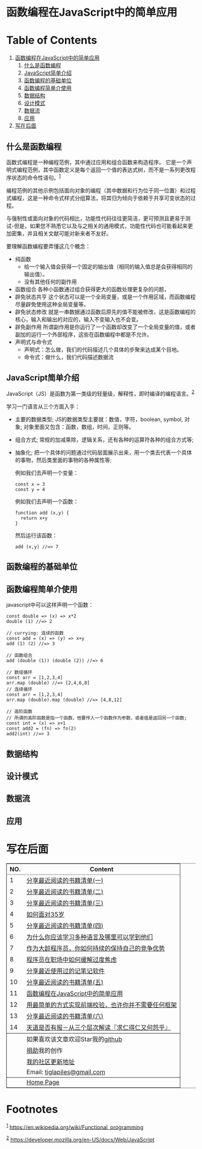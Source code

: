 

# 函数编程在JavaScript中的简单应用


# Table of Contents

1.  [函数编程在JavaScript中的简单应用](#orge7839bf)
    1.  [什么是函数编程](#org3807543)
    2.  [JavaScript简单介绍](#orgaf64b29)
    3.  [函数编程的基础单位](#orgcd87b9c)
    4.  [函数编程简单介使用](#org457d3c6)
    5.  [数据结构](#org04bb026)
    6.  [设计模式](#org3be3601)
    7.  [数据流](#orgabe002e)
    8.  [应用](#org7b23975)
2.  [写在后面](#org80f4333)


<a id="org3807543"></a>

## 什么是函数编程

函数式编程是一种编程范例，其中通过应用和组合函数来构造程序。 它是一个声明式编程范例，其中函数定义是每个返回一个值的表达式树，而不是一系列更改程序状态的命令性语句。<sup><a id="fnr.1" class="footref" href="#fn.1" role="doc-backlink">1</a></sup>

编程范例的其他示例包括面向对象的编程（其中数据和行为位于同一位置）和过程式编程，这是一种命令式样式分组算法，将其归为倾向于依赖于共享可变状态的过程。

与强制性或面向对象的代码相比，功能性代码往往更简洁，更可预测且更易于测试-但是，如果您不熟悉它以及与之相关的通用模式，功能性代码也可能看起来更加密集，并且相关文献可能对新来者不友好。

要理解函数编程要弄懂这几个概念：

-   纯函数
    -   给一个输入值会获得一个固定的输出值（相同的输入值总是会获得相同的输出值）。
    -   没有其他任何的副作用
-   函数组合
    各种小函数通过组合获得更大的函数处理更复杂的问题，
-   辟免状态共亨
    这个状态可以是一个全局变量，或是一个作用区域，而函数编程尽量辟免使用这种全局变量等。
-   辟免状态修改
    就是一串数据通过函数后原先的值不能被修改，这是函数编程的核心，输入和输出的对应的，输入不变输入也不会变。
-   辟免副作用
    所谓副作用是你运行了一个函数却改变了一个全局变量的值，或者副加的运行一个外部程序，这些在函数编程中都是不允许。
-   声明式与命令式
    -   声明式：怎么做，我们的代码描述几个具体的步聚来达成某个目地。
    -   命令式：做什么，我们代码描述数据流


<a id="orgaf64b29"></a>

## JavaScript简单介绍

JavaScript（JS）是函数为第一类级的轻量级，解释性，即时编译的编程语言。<sup><a id="fnr.2" class="footref" href="#fn.2" role="doc-backlink">2</a></sup>

学习一门语言从三个方面入手：

-   主要的数据类型;
    JS的数据类型主要就：数值，字符，boolean, symbol, 对象; 对象里面又包含：函数，数组，时间，正则等。
-   组合方式;
    常规的加减乘除，逻辑关系，还有各种的运算符各种的组合方式等;
-   抽象化;
    把一个具体的问题通过代码层面展示出来，用一个类去代表一个具体的事物，然后类里面的事物的各种属性等;
    
    例如我们去声明一个变量：
    
        const x = 3
        const y = 4
    
    例如我们去声明一个函数：
    
        function add (x,y) {
          return x+y
        }
    
    然后运行该函数：
    
        add (x,y) //=> 7


<a id="orgcd87b9c"></a>

## 函数编程的基础单位


<a id="org457d3c6"></a>

## 函数编程简单介使用

javascript中可以这样声明一个函数：

    const double => (x) => x*2
    double (1) //=> 2
    
    // currying: 连续的函数
    const add = (x) => (y) => x+y
    add (1) (2) //=> 3
    
    // 函数组合
    add (double (1)) (double (2)) //=> 6
    
    // 数组循环
    const arr = [1,2,3,4]
    arr.map (double) //=> [2,4,6,8]
    // 连续循环
    const arr = [1,2,3,4]
    arr.map (double).map (double) //=> [4,8,12]
    
    // 高阶函数
    // 所谓的高阶函数是指一个函数，他要传入一个函数作为参数，或者值是返回另一个函数;
    const int = (x) => x+1
    const add2 = (fn) => fn(2)
    add2(int) //=> 3


<a id="org04bb026"></a>

## 数据结构


<a id="org3be3601"></a>

## 设计模式


<a id="orgabe002e"></a>

## 数据流


<a id="org7b23975"></a>

## 应用


# 写在后面

<table border="2" cellspacing="0" cellpadding="6" rules="groups" frame="hsides">


<colgroup>
<col  class="org-right" />

<col  class="org-left" />
</colgroup>
<thead>
<tr>
<th scope="col" class="org-right">NO.</th>
<th scope="col" class="org-left">Content</th>
</tr>
</thead>

<tbody>
<tr>
<td class="org-right">1</td>
<td class="org-left"><a href="recent_reading.html">分享最近阅读的书籍清单(一)</a></td>
</tr>


<tr>
<td class="org-right">2</td>
<td class="org-left"><a href="recent_reading2.zh.html">分享最近阅读的书籍清单(二)</a></td>
</tr>


<tr>
<td class="org-right">3</td>
<td class="org-left"><a href="recent_reading3.zh.html">分享最近阅读的书籍清单(三)</a></td>
</tr>


<tr>
<td class="org-right">4</td>
<td class="org-left"><a href="../build_it/how_face_midnight.html">如何面对35岁</a></td>
</tr>


<tr>
<td class="org-right">5</td>
<td class="org-left"><a href="recent_reading4.zh.html">分享最近阅读的书籍清单(四)</a></td>
</tr>


<tr>
<td class="org-right">6</td>
<td class="org-left"><a href="../build_it/why_you_should_learn_several_programming_language_and_where_to_learn_them.html">为什么你应该学习多种语言及哪里可以学到他们</a></td>
</tr>


<tr>
<td class="org-right">7</td>
<td class="org-left"><a href="../build_it/older_developer.zh.html">作为大龄程序员，你如何持续的保持自己的竞争优势</a></td>
</tr>


<tr>
<td class="org-right">8</td>
<td class="org-left"><a href="../build_it/how_to_stop_caring.zh.html">程序员在职场中如何缓解过度焦虑</a></td>
</tr>


<tr>
<td class="org-right">9</td>
<td class="org-left"><a href="share_note_app.zh.html">分享最近使用过的记笔记软件</a></td>
</tr>


<tr>
<td class="org-right">10</td>
<td class="org-left"><a href="recent_reading5.zh.html">分享最近阅读的书籍清单(五)</a></td>
</tr>


<tr>
<td class="org-right">11</td>
<td class="org-left"><a href="functional-programming.html">函数编程在JavaScript中的简单应用</a></td>
</tr>


<tr>
<td class="org-right">12</td>
<td class="org-left"><a href="../build_it/vanillajs-validation.html">用最简单的方式实现前端校验，也许你并不需要任何框架</a></td>
</tr>


<tr>
<td class="org-right">13</td>
<td class="org-left"><a href="recent_reading6.zh.html">分享最近阅读的书籍清单(六)</a></td>
</tr>


<tr>
<td class="org-right">14</td>
<td class="org-left"><a href="../build_it/no_pain_no_gain.zh.html">天道是否有报－从三个层次解读『求仁得仁又何怨乎』</a></td>
</tr>
</tbody>

<tbody>
<tr>
<td class="org-right">&#xa0;</td>
<td class="org-left">如果喜欢该文章欢迎Star我的<a href="https://github.com/janegwaww/article">github</a></td>
</tr>


<tr>
<td class="org-right">&#xa0;</td>
<td class="org-left"><a href="https://paypal.me/janegwaww">捐助</a>我的创作</td>
</tr>


<tr>
<td class="org-right">&#xa0;</td>
<td class="org-left"><a href="https://v2ex.com/member/mascteen/topics">我的社区更新地址</a></td>
</tr>


<tr>
<td class="org-right">&#xa0;</td>
<td class="org-left">Email: <a href="mailto:tiglapiles@gmail.com">tiglapiles@gmail.com</a></td>
</tr>
</tbody>

<tbody>
<tr>
<td class="org-right">&#xa0;</td>
<td class="org-left"><a href="https://www.janegwaww.com">Home Page</a></td>
</tr>
</tbody>
</table>


# Footnotes

<sup><a id="fn.1" href="#fnr.1">1</a></sup> <https://en.wikipedia.org/wiki/Functional_programming>

<sup><a id="fn.2" href="#fnr.2">2</a></sup> <https://developer.mozilla.org/en-US/docs/Web/JavaScript>
